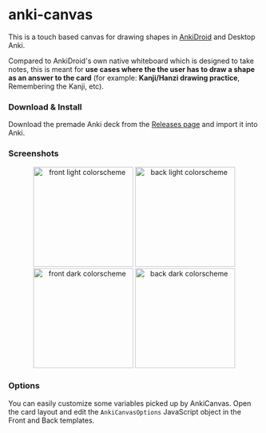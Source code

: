 # anki-canvas

This is a touch based canvas for drawing shapes in [AnkiDroid](https://github.com/ankidroid/Anki-Android) and Desktop Anki.

Compared to AnkiDroid's own native whiteboard which is designed to take notes,
this is meant for **use cases where the the user has to draw a shape as an
answer to the card** (for example: **Kanji/Hanzi drawing practice**,
Remembering the Kanji, etc).


### Download & Install

Download the premade Anki deck from the [Releases page](https://github.com/pigoz/anki-canvas/releases/latest) and import it into Anki.

### Screenshots

<p align="center">
  <img src="https://0x0.st/zmAi.png" width="200" title="front light colorscheme">
  <img src="https://0x0.st/zmA-.png" width="200" title="back light colorscheme">
  <img src="https://0x0.st/zmAH.png" width="200" title="front dark colorscheme">
  <img src="https://0x0.st/zmAX.png" width="200" title="back dark colorscheme">
</p>

### Options

You can easily customize some variables picked up by AnkiCanvas. Open the card
layout and edit the `AnkiCanvasOptions` JavaScript object in the Front and
Back templates.
